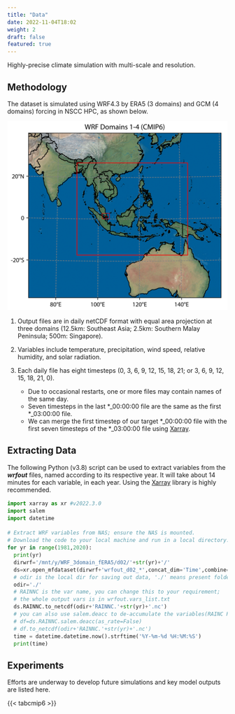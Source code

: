 ```yaml
---
title: "Data"
date: 2022-11-04T18:02
weight: 2
draft: false
featured: true
---
```


Highly-precise climate simulation with multi-scale and resolution.

## Methodology

The dataset is simulated using WRF4.3 by ERA5 (3 domains) and GCM (4 domains) forcing in NSCC HPC, as shown below.

![CMIP6 Downscling](/images/domains_cmip6.png)

1. Output files are in daily netCDF format with equal area projection at three domains (12.5km: Southeast Asia; 2.5km: Southern Malay Peninsula; 500m: Singapore).

2. Variables include temperature, precipitation, wind speed, relative humidity, and solar radiation.

3. Each daily file has eight timesteps (0, 3, 6, 9, 12, 15, 18, 21; or 3, 6, 9, 12, 15, 18, 21, 0).

   - Due to occasional restarts, one or more files may contain names of the same day.
   - Seven timesteps in the last \*_00:00:00 file are the same as the first \*_03:00:00 file.
   - We can merge the first timestep of our target \*_00:00:00 file with the first seven timesteps of the \*_03:00:00 file using [Xarray](https://docs.xarray.dev/en/stable/#).

## Extracting Data

The following Python (v3.8) script can be used to extract variables from the ***wrfout*** files, named according to its respective year. It will take about 14 minutes for each variable, in each year. Using the [Xarray](https://docs.xarray.dev/en/stable/#) library is highly recommended.

```python
import xarray as xr #v2022.3.0 
import salem 
import datetime

# Extract WRF variables from NAS; ensure the NAS is mounted.
# Download the code to your local machine and run in a local directory.
for yr in range(1981,2020):
  print(yr)
  dirwrf='/mnt/y/WRF_3domain_fERA5/d02/'+str(yr)+'/'
  ds=xr.open_mfdataset(dirwrf+'wrfout_d02_*',concat_dim='Time',combine='nested')
  # odir is the local dir for saving out data, './' means present folder
  odir='./'
  # RAINNC is the var name, you can change this to your requirement;
  # the whole output vars is in wrfout.vars_list.txt
  ds.RAINNC.to_netcdf(odir+'RAINNC.'+str(yr)+'.nc')
  # you can also use salem.deacc to de-accumulate the variables(RAINC RAINNC)
  # df=ds.RAINNC.salem.deacc(as_rate=False)
  # df.to_netcdf(odir+'RAINNC.'+str(yr)+'.nc')
  time = datetime.datetime.now().strftime('%Y-%m-%d %H:%M:%S')
  print(time)
```

## Experiments

Efforts are underway to develop future simulations and key model outputs are listed here.

{{< tabcmip6 >}}
